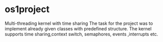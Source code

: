# os1project
Multi-threading kernel with time sharing
The task for the project was to implement already given classes with predefined structure.
The kernel supports time sharing,context switch, semaphores, events ,interrupts etc.
